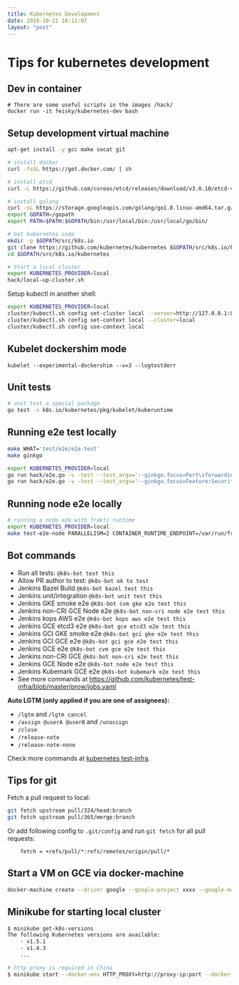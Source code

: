 ```yaml
---
title: Kubernetes Development
date: 2016-10-21 16:11:07
layout: "post"
---
```


# Tips for kubernetes development

## Dev in container

```
# There are some useful scripts in the images /hack/
docker run -it feisky/kubernetes-dev bash
```


## Setup development virtual machine

```sh
apt-get install -y gcc make socat git

# install docker
curl -fsSL https://get.docker.com/ | sh

# install etcd
curl -L https://github.com/coreos/etcd/releases/download/v3.0.10/etcd-v3.0.10-linux-amd64.tar.gz -o etcd-v3.0.10-linux-amd64.tar.gz && tar xzvf etcd-v3.0.10-linux-amd64.tar.gz && /bin/cp -f etcd-v3.0.10-linux-amd64/{etcd,etcdctl} /usr/bin && rm -rf etcd-v3.0.10-linux-amd64*

# install golang
curl -sL https://storage.googleapis.com/golang/go1.8.linux-amd64.tar.gz | tar -C /usr/local -zxf -
export GOPATH=/gopath
export PATH=$PATH:$GOPATH/bin:/usr/local/bin:/usr/local/go/bin/

# Get kubernetes code
mkdir -p $GOPATH/src/k8s.io
git clone https://github.com/kubernetes/kubernetes $GOPATH/src/k8s.io/kubernetes
cd $GOPATH/src/k8s.io/kubernetes

# Start a local cluster
export KUBERNETES_PROVIDER=local
hack/local-up-cluster.sh
```

Setup kubectl in another shell:

```sh
export KUBERNETES_PROVIDER=local
cluster/kubectl.sh config set-cluster local --server=http://127.0.0.1:8080 --insecure-skip-tls-verify=true
cluster/kubectl.sh config set-context local --cluster=local
cluster/kubectl.sh config use-context local
```

## Kubelet dockershim mode

```
kubelet --experimental-dockershim --v=3 --logtostderr
```

## Unit tests

```sh
# unit test a special package
go test -v k8s.io/kubernetes/pkg/kubelet/kuberuntime
```

## Running e2e test locally

```sh
make WHAT='test/e2e/e2e.test'
make ginkgo

export KUBERNETES_PROVIDER=local
go run hack/e2e.go -v -test --test_args='--ginkgo.focus=Port\sforwarding'
go run hack/e2e.go -v -test --test_args='--ginkgo.focus=Feature:SecurityContext'
```

## Running node e2e locally

```sh
# running a node e2e with frakti runtime
export KUBERNETES_PROVIDER=local
make test-e2e-node PARALLELISM=2 CONTAINER_RUNTIME_ENDPOINT=/var/run/frakti.sock RUNTIME=remote FOCUS="\[Conformance\]"
```

## Bot commands

- Run all tests: `@k8s-bot test this`
- Allow PR author to test: `@k8s-bot ok to test`
- Jenkins Bazel Build `@k8s-bot bazel test this`
- Jenkins unit/integration `@k8s-bot unit test this`
- Jenkins GKE smoke e2e `@k8s-bot cvm gke e2e test this`
- Jenkins non-CRI GCE Node e2e `@k8s-bot non-cri node e2e test this`
- Jenkins kops AWS e2e `@k8s-bot kops aws e2e test this`
- Jenkins GCE etcd3 e2e `@k8s-bot gce etcd3 e2e test this`
- Jenkins GCI GKE smoke e2e `@k8s-bot gci gke e2e test this`
- Jenkins GCI GCE e2e `@k8s-bot gci gce e2e test this`
- Jenkins GCE e2e    `@k8s-bot cvm gce e2e test this`
- Jenkins non-CRI GCE  `@k8s-bot non-cri e2e test this`
- Jenkins GCE Node e2e `@k8s-bot node e2e test this`
- Jenkins Kubemark GCE e2e `@k8s-bot kubemark e2e test this`
- See more commands at <https://github.com/kubernetes/test-infra/blob/master/prow/jobs.yaml>

**Auto LGTM (only applied if you are one of assignees):**

- `/lgtm` and `/lgtm cancel`
- `/assign @userA @userB` and `/unassign`
- `/close`
- `/release-note`
- `/release-note-none`

Check more commands at [kubernetes test-infra](https://github.com/kubernetes/test-infra/blob/master/prow/commands.md).

## Tips for git

Fetch a pull request to local:

```sh
git fetch upstream pull/324/head:branch
git fetch upstream pull/365/merge:branch
```

Or add following config to `.git/config` and run `git fetch` for all pull requests:

```
    fetch = +refs/pull/*:refs/remotes/origin/pull/*
```

## Start a VM on GCE via docker-machine

```sh
docker-machine create --driver google --google-project xxxx --google-machine-type n1-standard-2 --google-disk-size 30 kubernetes
```

## Minikube for starting local cluster

```sh
$ minikube get-k8s-versions
The following Kubernetes versions are available:
    - v1.5.1
    - v1.4.3
    ...

# http proxy is required in China
$ minikube start --docker-env HTTP_PROXY=http://proxy-ip:port --docker-env HTTPS_PROXY=http://proxy-ip:port --vm-driver=xhyve
```
